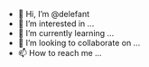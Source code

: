- 👋 Hi, I’m @delefant
- 👀 I’m interested in ...
- 🌱 I’m currently learning ...
- 💞️ I’m looking to collaborate on ...
- 📫 How to reach me ...

<!---
delefant/delefant is a ✨ special ✨ repository because its `README.md` (this file) appears on your GitHub profile.
You can click the Preview link to take a look at your changes.
--->
